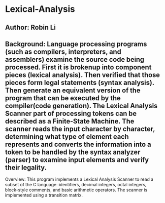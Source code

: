 Lexical-Analysis
================
Author: Robin Li
------------------------------------------------------------------------
Background:
Language processing programs (such as compilers, interpreters, and assemblers) examine the source code being processed. First it is brokenup into component pieces (lexical analysis). Then verified that those pieces form legal statements (syntax analysis). Then generate an equivalent version of the program that can be executed by the compiler(code generation). The Lexical Analysis Scanner part of processing tokens can be described as a Finite-State Machine. The scanner reads the input character by character, determining what type of element each represents and converts the information into a token to be handled by the syntax analyzer (parser) to examine input elements and verify their legality.
------------------------------------------------------------------------
Overview:
This program implements a Lexical Analysis Scanner to read a subset of the
C language: identifiers, decimal integers, octal integers, block-style comments, and basic arithmetic operators. The scanner is implemented using a transition matrix. 
